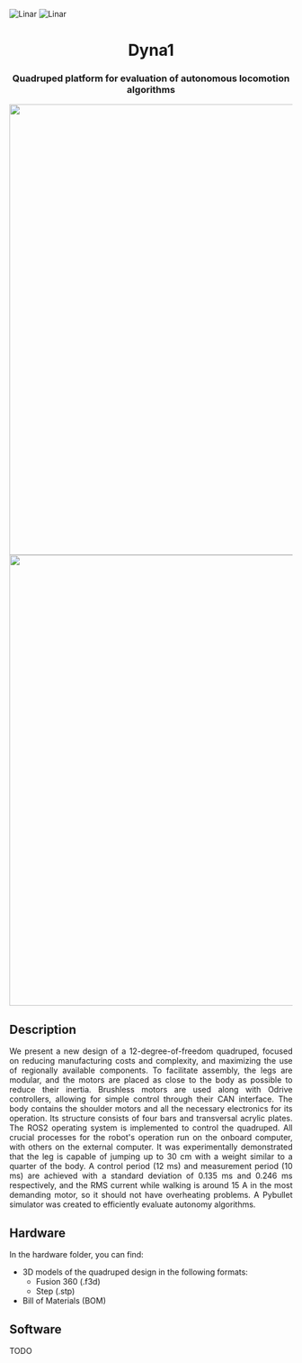 ![Linar](imagenes/linar-dark.png#gh-dark-mode-only)
![Linar](imagenes/linar-light.png#gh-light-mode-only)

<h1 align="center">Dyna1</h3>
<h3 align="center">Quadruped platform for evaluation of autonomous locomotion algorithms</h3>

<p align="center">
  <a href="https://github.com#gh-light-mode-only">
    <img src="imagenes/stand.jpg" width="800">
  </a>
  <a href="https://github.com#gh-dark-mode-only">
    <img src="imagenes/look.jpg" width="800">
  </a>
</p>

## Description
<p align="justify"> We present a new design of a 12-degree-of-freedom quadruped, focused on reducing manufacturing costs and complexity, and maximizing the use of regionally available components. To facilitate assembly, the legs are modular, and the motors are placed as close to the body as possible to reduce their inertia. Brushless motors are used along with Odrive controllers, allowing for simple control through their CAN interface. The body contains the shoulder motors and all the necessary electronics for its operation. Its structure consists of four bars and transversal acrylic plates. The ROS2 operating system is implemented to control the quadruped. All crucial processes for the robot's operation run on the onboard computer, with others on the external computer. It was experimentally demonstrated that the leg is capable of jumping up to 30 cm with a weight similar to a quarter of the body. A control period (12 ms) and measurement period (10 ms) are achieved with a standard deviation of 0.135 ms and 0.246 ms respectively, and the RMS current while walking is around 15 A in the most demanding motor, so it should not have overheating problems. A Pybullet simulator was created to efficiently evaluate autonomy algorithms. </p>

## Hardware

In the hardware folder, you can find:

- 3D models of the quadruped design in the following formats:
  - Fusion 360 (.f3d)
  - Step (.stp)
- Bill of Materials (BOM)

## Software

TODO
